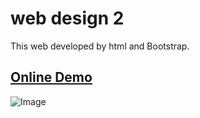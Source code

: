# web design 2
This web developed by html and Bootstrap.

<a href="https://parisamohebweb.github.io/Web2/">**Online Demo**</a>
---
![Image](https://github.com/user-attachments/assets/0069c484-0a99-417f-88e5-8e962a54aa6b)

